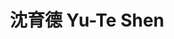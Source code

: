 ---
chinese_name: 沈育德
english_name: Yu-Te Shen
title: 沈育德 Yu-Te Shen
id: shenyute
collection: members
position: Part-time Research Assistant
type: part-time research assistant
department: 經濟學系學士班二年級
image_path: https://source.unsplash.com/collection/139386/600x600?a=.png
photo: pt_ra/bio-photo.jpg
blurb: 123
---
